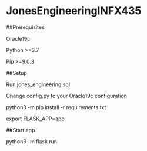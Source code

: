 # JonesEngineeringINFX435

##Prerequisites

Oracle19c

Python >=3.7

Pip >=9.0.3

##Setup

Run jones_engineering.sql 

Change config.py to your Oracle19c configuration 

python3 -m pip install -r requirements.txt

export FLASK_APP=app


##Start app

python3 -m flask run
